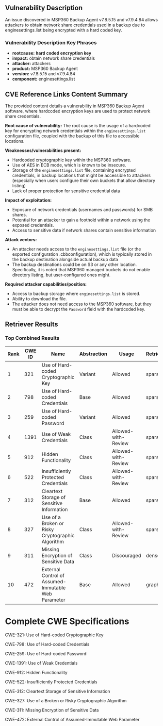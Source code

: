 ## Vulnerability Description
An issue discovered in MSP360 Backup Agent v7.8.5.15 and v7.9.4.84 allows attackers to obtain network share credentials used in a backup due to enginesettings.list being encrypted with a hard coded key.

### Vulnerability Description Key Phrases
- **rootcause:** **hard coded encryption key**
- **impact:** obtain network share credentials
- **attacker:** attackers
- **product:** MSP360 Backup Agent
- **version:** v7.8.5.15 and v7.9.4.84
- **component:** enginesettings.list

## CVE Reference Links Content Summary
The provided content details a vulnerability in MSP360 Backup Agent software, where hardcoded encryption keys are used to protect network share credentials.

**Root cause of vulnerability:**
The root cause is the usage of a hardcoded key for encrypting network credentials within the `enginesettings.list` configuration file, coupled with the backup of this file to accessible locations.

**Weaknesses/vulnerabilities present:**
- Hardcoded cryptographic key within the MSP360 software.
- Use of AES in ECB mode, which is known to be insecure.
- Storage of the `enginesettings.list` file, containing encrypted credentials, in backup locations that might be accessible to attackers (especially when users configure their own buckets that allow directory listing)
- Lack of proper protection for sensitive credential data

**Impact of exploitation:**
- Exposure of network credentials (usernames and passwords) for SMB shares.
- Potential for an attacker to gain a foothold within a network using the exposed credentials.
- Access to sensitive data if network shares contain sensitive information

**Attack vectors:**
- An attacker needs access to the `enginesettings.list` file (or the exported configuration .cbbconfiguration), which is typically stored in the backup destination alongside actual backup data
- The backup destinations could be on S3 or any other location. Specifically, it is noted that MSP360 managed buckets do not enable directory listing, but user-configured ones might.

**Required attacker capabilities/position:**
- Access to backup storage where `enginesettings.list` is stored.
- Ability to download the file.
- The attacker does not need access to the MSP360 software, but they must be able to decrypt the `Password` field with the hardcoded key.

## Retriever Results

### Top Combined Results

| Rank | CWE ID | Name | Abstraction | Usage  | Retrievers | Individual Scores |
|------|--------|------|-------------|-------|------------|-------------------|
| 1 | 321 | Use of Hard-coded Cryptographic Key | Variant | Allowed | sparse | 0.313 |
| 2 | 798 | Use of Hard-coded Credentials | Base | Allowed | sparse | 0.290 |
| 3 | 259 | Use of Hard-coded Password | Variant | Allowed | sparse | 0.253 |
| 4 | 1391 | Use of Weak Credentials | Class | Allowed-with-Review | sparse | 0.249 |
| 5 | 912 | Hidden Functionality | Class | Allowed-with-Review | sparse | 0.232 |
| 6 | 522 | Insufficiently Protected Credentials | Class | Allowed-with-Review | sparse | 0.225 |
| 7 | 312 | Cleartext Storage of Sensitive Information | Base | Allowed | sparse | 0.215 |
| 8 | 327 | Use of a Broken or Risky Cryptographic Algorithm | Class | Allowed-with-Review | sparse | 0.211 |
| 9 | 311 | Missing Encryption of Sensitive Data | Class | Discouraged | dense | 0.554 |
| 10 | 472 | External Control of Assumed-Immutable Web Parameter | Base | Allowed | graph | 0.002 |



# Complete CWE Specifications

CWE-321: Use of Hard-coded Cryptographic Key

CWE-798: Use of Hard-coded Credentials

CWE-259: Use of Hard-coded Password

CWE-1391: Use of Weak Credentials

CWE-912: Hidden Functionality

CWE-522: Insufficiently Protected Credentials

CWE-312: Cleartext Storage of Sensitive Information

CWE-327: Use of a Broken or Risky Cryptographic Algorithm

CWE-311: Missing Encryption of Sensitive Data

CWE-472: External Control of Assumed-Immutable Web Parameter